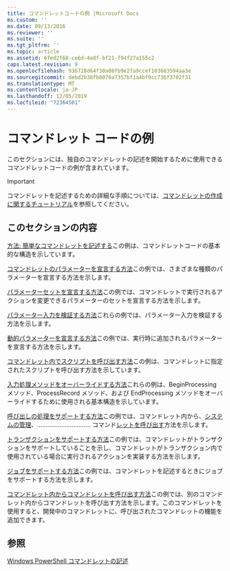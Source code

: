 ```yaml
---
title: コマンドレットコードの例 |Microsoft Docs
ms.custom: ''
ms.date: 09/13/2016
ms.reviewer: ''
ms.suite: ''
ms.tgt_pltfrm: ''
ms.topic: article
ms.assetid: 6fed2f68-ce6d-4a8f-bf21-f94f27a155c2
caps.latest.revision: 9
ms.openlocfilehash: 936728d64f30a08fb9e2fa9ccef103683594aa3e
ms.sourcegitcommit: debd2b38fb8070a7357bf1a4bf9cc736f3702f31
ms.translationtype: MT
ms.contentlocale: ja-JP
ms.lasthandoff: 12/05/2019
ms.locfileid: "72364501"
---
```

# <a name="examples-of-cmdlet-code"></a>コマンドレット コードの例

このセクションには、独自のコマンドレットの記述を開始するために使用できるコマンドレットコードの例が含まれています。

> [!IMPORTANT]
> コマンドレットを記述するための詳細な手順については、[コマンドレットの作成に関するチュートリアル](./tutorials-for-writing-cmdlets.md)を参照してください。

## <a name="in-this-section"></a>このセクションの内容

[方法: 簡単なコマンドレットを記述する](./how-to-write-a-simple-cmdlet.md)この例は、コマンドレットコードの基本的な構造を示しています。

[コマンドレットのパラメーターを宣言する方法](./how-to-declare-cmdlet-parameters.md)この例では、さまざまな種類のパラメーターを宣言する方法を示します。

[パラメーターセットを宣言する方法](./how-to-declare-parameter-sets.md)この例では、コマンドレットで実行されるアクションを変更できるパラメーターのセットを宣言する方法を示します。

[パラメーター入力を検証する方法](./how-to-validate-parameter-input.md)これらの例では、パラメーター入力を検証する方法を示します。

[動的パラメーターを宣言する方法](./how-to-declare-dynamic-parameters.md)この例では、実行時に追加されるパラメーターを宣言する方法を示します。

[コマンドレット内でスクリプトを呼び出す方法](./how-to-invoke-scripts-within-a-cmdlet.md)この例は、コマンドレットに指定されたスクリプトを呼び出す方法を示しています。

[入力処理メソッドをオーバーライドする方法](./how-to-override-input-processing-methods.md)これらの例は、BeginProcessing メソッド、ProcessRecord メソッド、および EndProcessing メソッドをオーバーライドするために使用される基本構造を示しています。

[呼び出しの処理をサポートする方法](./how-to-request-confirmations.md)この例では、コマンドレット内から、[システムの管理](/dotnet/api/System.Management.Automation.Cmdlet.ShouldProcess)、............................... コマンド[レットを呼び出す](/dotnet/api/System.Management.Automation.Cmdlet.ShouldContinue)方法を示します。

[トランザクションをサポートする方法](./how-to-support-transactions.md)この例では、コマンドレットがトランザクションをサポートしていることを示し、コマンドレットがトランザクション内で使用されている場合に実行されるアクションを実装する方法を示します。

[ジョブをサポートする方法](./how-to-support-jobs.md)この例では、コマンドレットを記述するときにジョブをサポートする方法を示します。

[コマンドレット内からコマンドレットを呼び出す方法](./how-to-invoke-a-cmdlet-from-within-a-cmdlet.md)この例では、別のコマンドレット内からコマンドレットを呼び出す方法を示します。このコマンドレットを使用すると、開発中のコマンドレットに、呼び出されたコマンドレットの機能を追加できます。

## <a name="see-also"></a>参照

[Windows PowerShell コマンドレットの記述](./writing-a-windows-powershell-cmdlet.md)

